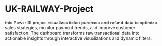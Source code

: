 # UK-RAILWAY-Project
this Power BI project visualizes ticket purchase and refund data to optimize sales strategies, monitor payment trends, and improve customer satisfaction. The dashboard transforms raw transactional data into actionable insights through interactive visualizations and dynamic filters.
